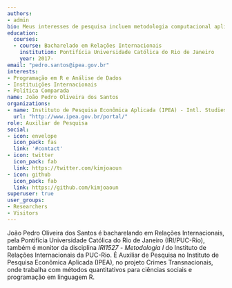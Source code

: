 ```yaml
---
authors:
- admin
bio: Meus interesses de pesquisa incluem metodologia computacional aplicada às ciencias sociais, instituições internacionais e troca de regimes políticos.
education:
  courses:
  - course: Bacharelado em Relações Internacionais
    institution: Pontifícia Universidade Católica do Rio de Janeiro
    year: 2017-
email: "pedro.santos@ipea.gov.br"
interests:
- Programação em R e Análise de Dados
- Instituições Internacionais
- Política Comparada
name: João Pedro Oliveira dos Santos
organizations:
- name: Instituto de Pesquisa Econômica Aplicada (IPEA) - Intl. Studies Department (DINTE)
  url: "http://www.ipea.gov.br/portal/"
role: Auxiliar de Pesquisa
social:
- icon: envelope
  icon_pack: fas
  link: '#contact'
- icon: twitter
  icon_pack: fab
  link: https://twitter.com/kimjoaoun
- icon: github
  icon_pack: fab
  link: https://github.com/kimjoaoun
superuser: true
user_groups:
- Researchers
- Visitors
---
```


João Pedro Oliveira dos Santos é bacharelando em Relações Internacionais, pela Pontifícia Universidade Católica do Rio de Janeiro (IRI/PUC-Rio), também é monitor da disciplina *IRI1527* - *Metodologia I* do Instituto de Relações Internacionais da PUC-Rio. É Auxiliar de Pesquisa no Instituto de Pesquisa Econômica Aplicada (IPEA), no projeto Crimes Transnacionais, onde trabalha com métodos quantitativos para ciências sociais e programação em linguagem R. 
